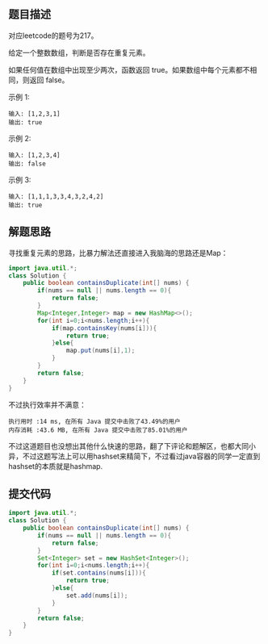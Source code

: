 ## 题目描述
对应leetcode的题号为217。

给定一个整数数组，判断是否存在重复元素。

如果任何值在数组中出现至少两次，函数返回 true。如果数组中每个元素都不相同，则返回 false。

示例 1:


```
输入: [1,2,3,1]
输出: true
```

示例 2:

```
输入: [1,2,3,4]
输出: false
```

示例 3:


```
输入: [1,1,1,3,3,4,3,2,4,2]
输出: true
```


## 解题思路

寻找重复元素的思路，比暴力解法还直接进入我脑海的思路还是Map：

```java
import java.util.*;
class Solution {
    public boolean containsDuplicate(int[] nums) {
        if(nums == null || nums.length == 0){
            return false;
        }
        Map<Integer,Integer> map = new HashMap<>();
        for(int i=0;i<nums.length;i++){
            if(map.containsKey(nums[i])){
                return true;
            }else{
                map.put(nums[i],1);
            }
        }
        return false;
    }
}
```

不过执行效率并不满意：

```
执行用时 :14 ms, 在所有 Java 提交中击败了43.49%的用户
内存消耗 :43.6 MB, 在所有 Java 提交中击败了85.01%的用户
```

不过这道题目也没想出其他什么快速的思路，翻了下评论和题解区，也都大同小异，不过这题写法上可以用hashset来精简下，不过看过java容器的同学一定直到hashset的本质就是hashmap.


## 提交代码


```java
import java.util.*;
class Solution {
    public boolean containsDuplicate(int[] nums) {
        if(nums == null || nums.length == 0){
            return false;
        }
        Set<Integer> set = new HashSet<Integer>();
        for(int i=0;i<nums.length;i++){
            if(set.contains(nums[i])){
                return true;
            }else{
                set.add(nums[i]);
            }
        }
        return false;
    }
}
```




